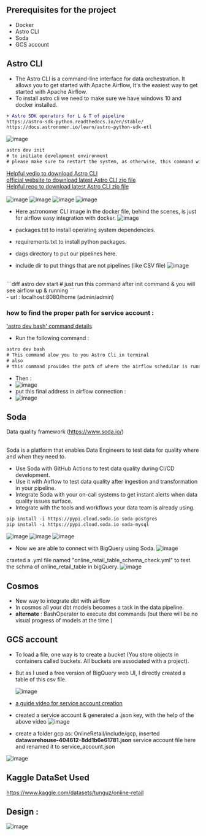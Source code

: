## Prerequisites for the project

- Docker
- Astro CLI
- Soda
- GCS account

## Astro CLI
- The Astro CLI is a command-line interface for data orchestration. It allows you to get started with Apache Airflow,  It's the easiest way to get started with Apache Airflow. <br/>
- To install astro cli we need to make sure we have windows 10 and docker installed.

```diff
+ Astro SDK operators for L & T of pipeline
https://astro-sdk-python.readthedocs.io/en/stable/
https://docs.astronomer.io/learn/astro-python-sdk-etl
```
![image](https://github.com/sundas586/Retail-Project-An-end-to-end-Airflow-data-pipeline-with-BigQuery-dbt-Soda-and-more-/assets/33677647/3abb79d8-39ae-4115-a982-b8322240311f)

```diff
astro dev init
# to initiate development environment
# please make sure to restart the system, as otherwise, this command will not execute, even when I ran it, after restart, it executed
```  

[Helpful vedio to download Astro CLI](https://www.youtube.com/results?search_query=download+astro+cli+on+windows)<br/>
[official website to download latest Astro CLI zip file](https://docs.astronomer.io/astro/cli/install-cli?tab=windows#install-the-astro-cli)<br/>
[Helpful repo to download latest Astro CLI zip file](https://gist.github.com/andriisoldatenko/e351f5310d14c0270fad681bfd7c49d3) <br/><br/>
![image](https://github.com/sundas586/Retail-Project-An-end-to-end-Airflow-data-pipeline-with-BigQuery-dbt-Soda-and-more-/assets/33677647/0a9c581c-535e-4a8c-b098-1bbd09bf02d5)
![image](https://github.com/sundas586/Retail-Project-An-end-to-end-Airflow-data-pipeline-with-BigQuery-dbt-Soda-and-more-/assets/33677647/519811d6-9a17-4288-9f11-0f0c0fbaae56)
![image](https://github.com/sundas586/Retail-Project-An-end-to-end-Airflow-data-pipeline-with-BigQuery-dbt-Soda-and-more-/assets/33677647/9458b5ff-c460-4c91-ae58-9bb0ef86ecf5)
![image](https://github.com/sundas586/Retail-Project-An-end-to-end-Airflow-data-pipeline-with-BigQuery-dbt-Soda-and-more-/assets/33677647/9287c89f-aaa3-4305-a944-c136d242c876)

- Here astronomer CLI image in the docker file, behind the scenes, is just for airflow easy integration with docker.
  ![image](https://github.com/sundas586/Retail-Project-An-end-to-end-Airflow-data-pipeline-with-BigQuery-dbt-Soda-and-more-/assets/33677647/34df1eff-616f-426b-b3a0-7885c5614125)

- packages.txt to install operating system dependencies.<br/>
- requirements.txt to install python packages.<br/>
- dags directory to put our pipelines here.<br/>
- include dir to put things that are not pipelines (like CSV file)
![image](https://github.com/sundas586/Retail-Project-An-end-to-end-Airflow-data-pipeline-with-BigQuery-dbt-Soda-and-more-/assets/33677647/d9ada26e-9972-4a64-a881-290c0a93d11b)
<br/>
```diff
astro dev start
# just run this command after init command & you will see airflow up & running
```
<br/>
- url : localhost:8080/home (admin/admin)

### how to find the proper path for service account :

['astro dev bash' command details](https://docs.astronomer.io/astro/cli/astro-dev-bash)
- Run the following command :
```diff
astro dev bash
# This command alow you to you Astro Cli in terminal
# also
# this command provides the path of where the airflow schedular is running
```
- Then :
- ![image](https://github.com/sundas586/Retail-Project-An-end-to-end-Airflow-data-pipeline-with-BigQuery-dbt-Soda-and-more-/assets/33677647/9ff22765-0e66-4697-bcd6-634ef3124dae)
- put this final address in airflow connection :
- ![image](https://github.com/sundas586/Retail-Project-An-end-to-end-Airflow-data-pipeline-with-BigQuery-dbt-Soda-and-more-/assets/33677647/16c90f85-edb5-4c2b-bf6b-254138479127)
 





## Soda
Data quality framework (https://www.soda.io/) <br/><br/>

Soda is a platform that enables Data Engineers to test data for quality where and when they need to.
- Use Soda with GitHub Actions to test data quality during CI/CD development.
- Use it with Airflow to test data quality after ingestion and transformation in your pipeline.
- Integrate Soda with your on-call systems to get instant alerts when data quality issues surface.
- Integrate with the tools and workflows your data team is already using.

```diff
pip install -i https://pypi.cloud.soda.io soda-postgres
pip install -i https://pypi.cloud.soda.io soda-mysql
```
![image](https://github.com/sundas586/Retail-Project-An-end-to-end-Airflow-data-pipeline-with-BigQuery-dbt-Soda-and-more-/assets/33677647/ffc3c84b-e22d-45da-8f98-f3e4e4cd78aa)
![image](https://github.com/sundas586/Retail-Project-An-end-to-end-Airflow-data-pipeline-with-BigQuery-dbt-Soda-and-more-/assets/33677647/8f8ce6a4-924d-46ec-baea-13ec46b0b98b)
![image](https://github.com/sundas586/Retail-Project-An-end-to-end-Airflow-data-pipeline-with-BigQuery-dbt-Soda-and-more-/assets/33677647/a79d2fdb-7cde-45cf-a737-27195b10285c)
- Now we are able to connect with BigQuery using Soda.
![image](https://github.com/sundas586/Retail-Project-An-end-to-end-Airflow-data-pipeline-with-BigQuery-dbt-Soda-and-more-/assets/33677647/2212b092-8ce8-4ff5-9f0c-3c1c9c8cd65b)

craeted a .yml file named "online_retail_table_schema_check.yml" to test the schma of online_retail_table in bigQuery.
![image](https://github.com/sundas586/Retail-Project-An-end-to-end-Airflow-data-pipeline-with-BigQuery-dbt-Soda-and-more-/assets/33677647/389115d7-a209-45ea-a161-5781d2ef8e92)


## Cosmos
- New way to integrate dbt with airflow <br/>
- In cosmos all your dbt models becomes a task in the data pipeline. <br/>
- **alternate** : BashOperater to execute dbt commands (but there will be no visual progress of models at the time )

## GCS account
- To load a file, one way is to create a bucket (You store objects in containers called buckets. All buckets are associated with a project).
- But as I used a free version of BigQuery web UI, I directly created a table of this csv file.
  
  ![image](https://github.com/sundas586/Retail-Project-An-end-to-end-Airflow-data-pipeline-with-BigQuery-dbt-Soda-and-more-/assets/33677647/1108b304-7334-4adb-81dd-1ace37261874)

- [a guide video for service account creation](https://www.youtube.com/watch?v=q9qHHEk5rVM)
- created a service account & generated a .json key, with the help of the above video
![image](https://github.com/sundas586/dbt-project/assets/33677647/8855f200-f5ca-42d7-8b4a-ad562c8b0cca)
- create a folder gcp as: OnlineRetail/include/gcp, inserted **datawarehouse-404612-8dd1b6e61781.json** service account file here and renamed it to service_account.json

![image](https://github.com/sundas586/Retail-Project-An-end-to-end-Airflow-data-pipeline-with-BigQuery-dbt-Soda-and-more-/assets/33677647/6ce39810-ea79-4ee7-ba21-31378738bca5)
  
  


## Kaggle DataSet Used
https://www.kaggle.com/datasets/tunguz/online-retail

## Design :
![image](https://github.com/sundas586/Retail-Project-An-end-to-end-Airflow-data-pipeline-with-BigQuery-dbt-Soda-and-more-/assets/33677647/37c3f620-08a7-43cd-a9ab-d34e6041e069)


